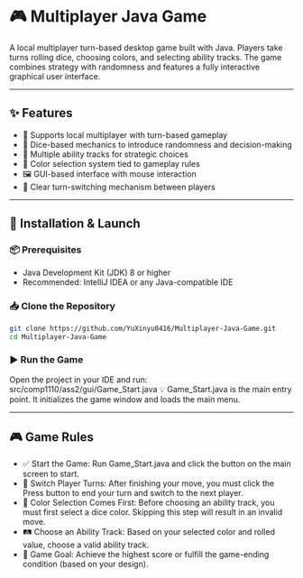 # 🎮 Multiplayer Java Game

A local multiplayer turn-based desktop game built with Java. Players take turns rolling dice, choosing colors, and selecting ability tracks. The game combines strategy with randomness and features a fully interactive graphical user interface.

---

## ✨ Features

- 👥 Supports local multiplayer with turn-based gameplay
- 🎲 Dice-based mechanics to introduce randomness and decision-making
- 🧠 Multiple ability tracks for strategic choices
- 🎨 Color selection system tied to gameplay rules
- 🖼️ GUI-based interface with mouse interaction
- 🔁 Clear turn-switching mechanism between players

---

## 🚀 Installation & Launch

### 📦 Prerequisites

- Java Development Kit (JDK) 8 or higher
- Recommended: IntelliJ IDEA or any Java-compatible IDE

### 📥 Clone the Repository

```bash
git clone https://github.com/YuXinyu0416/Multiplayer-Java-Game.git
cd Multiplayer-Java-Game
```

### ▶️ Run the Game

Open the project in your IDE and run:
src/comp1110/ass2/gui/Game_Start.java
💡 Game_Start.java is the main entry point. It initializes the game window and loads the main menu.

---

## 🎮 Game Rules
- ✅ Start the Game: Run Game_Start.java and click the button on the main screen to start.
- 🔄 Switch Player Turns: After finishing your move, you must click the Press button to end your turn and switch to the next player.
- 🎨 Color Selection Comes First: Before choosing an ability track, you must first select a dice color. Skipping this step will result in an          invalid move.
- 🛤️ Choose an Ability Track: Based on your selected color and rolled value, choose a valid ability track.
- 🎯 Game Goal: Achieve the highest score or fulfill the game-ending condition (based on your design).

